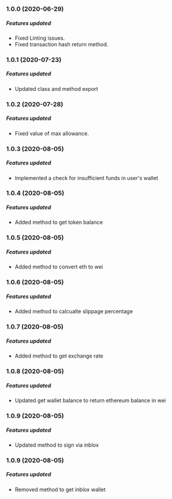 ### 1.0.0 (2020-06-29)

##### Features updated

* Fixed Linting issues.
* Fixed transaction hash return method.

### 1.0.1 (2020-07-23)

##### Features updated

* Updated class and method export

### 1.0.2 (2020-07-28)

##### Features updated

* Fixed value of max allowance.

### 1.0.3 (2020-08-05)

##### Features updated

* Implemented a check for insufficient funds in user's wallet

### 1.0.4 (2020-08-05)

##### Features updated

* Added method to get token balance

### 1.0.5 (2020-08-05)

##### Features updated

* Added method to convert eth to wei

### 1.0.6 (2020-08-05)

##### Features updated

* Added method to calcualte slippage percentage

### 1.0.7 (2020-08-05)

##### Features updated

* Added method to get exchange rate

### 1.0.8 (2020-08-05)

##### Features updated

* Updated get wallet balance to return ethereum balance in wei

### 1.0.9 (2020-08-05)

##### Features updated

* Updated method to sign via inblox

### 1.0.9 (2020-08-05)

##### Features updated

* Removed method to get inblox wallet